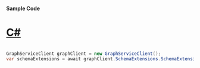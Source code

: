 #### Sample Code
# [C#](#tab/Csharp)

```C#

GraphServiceClient graphClient = new GraphServiceClient();
var schemaExtensions = await graphClient.SchemaExtensions.SchemaExtensions.Request().GetAsync();

```